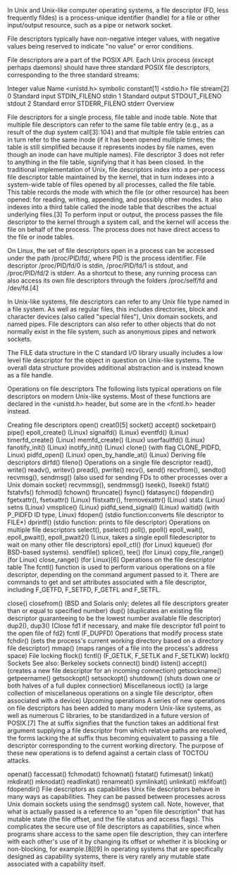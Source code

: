 In Unix and Unix-like computer operating systems, a file descriptor (FD, less frequently fildes) is a process-unique identifier (handle) for a file or other input/output resource, such as a pipe or network socket.

File descriptors typically have non-negative integer values, with negative values being reserved to indicate "no value" or error conditions.

File descriptors are a part of the POSIX API. Each Unix process (except perhaps daemons) should have three standard POSIX file descriptors, corresponding to the three standard streams:

Integer value	Name	<unistd.h> symbolic constant[1]	<stdio.h> file stream[2]
0	Standard input	STDIN_FILENO	stdin
1	Standard output	STDOUT_FILENO	stdout
2	Standard error	STDERR_FILENO	stderr
Overview

File descriptors for a single process, file table and inode table. Note that multiple file descriptors can refer to the same file table entry (e.g., as a result of the dup system call[3]: 104 ) and that multiple file table entries can in turn refer to the same inode (if it has been opened multiple times; the table is still simplified because it represents inodes by file names, even though an inode can have multiple names). File descriptor 3 does not refer to anything in the file table, signifying that it has been closed.
In the traditional implementation of Unix, file descriptors index into a per-process file descriptor table maintained by the kernel, that in turn indexes into a system-wide table of files opened by all processes, called the file table. This table records the mode with which the file (or other resource) has been opened: for reading, writing, appending, and possibly other modes. It also indexes into a third table called the inode table that describes the actual underlying files.[3] To perform input or output, the process passes the file descriptor to the kernel through a system call, and the kernel will access the file on behalf of the process. The process does not have direct access to the file or inode tables.

On Linux, the set of file descriptors open in a process can be accessed under the path /proc/PID/fd/, where PID is the process identifier. File descriptor /proc/PID/fd/0 is stdin, /proc/PID/fd/1 is stdout, and /proc/PID/fd/2 is stderr. As a shortcut to these, any running process can also access its own file descriptors through the folders /proc/self/fd and /dev/fd.[4]

In Unix-like systems, file descriptors can refer to any Unix file type named in a file system. As well as regular files, this includes directories, block and character devices (also called "special files"), Unix domain sockets, and named pipes. File descriptors can also refer to other objects that do not normally exist in the file system, such as anonymous pipes and network sockets.

The FILE data structure in the C standard I/O library usually includes a low level file descriptor for the object in question on Unix-like systems. The overall data structure provides additional abstraction and is instead known as a file handle.

Operations on file descriptors
The following lists typical operations on file descriptors on modern Unix-like systems. Most of these functions are declared in the <unistd.h> header, but some are in the <fcntl.h> header instead.

Creating file descriptors
open()
creat()[5]
socket()
accept()
socketpair()
pipe()
epoll_create() (Linux)
signalfd() (Linux)
eventfd() (Linux)
timerfd_create() (Linux)
memfd_create() (Linux)
userfaultfd() (Linux)
fanotify_init() (Linux)
inotify_init() (Linux)
clone() (with flag CLONE_PIDFD, Linux)
pidfd_open() (Linux)
open_by_handle_at() (Linux)
Deriving file descriptors
dirfd()
fileno()
Operations on a single file descriptor
read(), write()
readv(), writev()
pread(), pwrite()
recv(), send()
recvfrom(), sendto()
recvmsg(), sendmsg() (also used for sending FDs to other processes over a Unix domain socket)
recvmmsg(), sendmmsg()
lseek(), llseek()
fstat()
fstatvfs()
fchmod()
fchown()
ftruncate()
fsync()
fdatasync()
fdopendir()
fgetxattr(), fsetxattr() (Linux)
flistxattr(), fremovexattr() (Linux)
statx (Linux)
setns (Linux)
vmsplice() (Linux)
pidfd_send_signal() (Linux)
waitid() (with P_PIDFD ID type, Linux)
fdopen() (stdio function:converts file descriptor to FILE*)
dprintf() (stdio function: prints to file descriptor)
Operations on multiple file descriptors
select(), pselect()
poll(), ppoll()
epoll_wait(), epoll_pwait(), epoll_pwait2() (Linux, takes a single epoll filedescriptor to wait on many other file descriptors)
epoll_ctl() (for Linux)
kqueue() (for BSD-based systems).
sendfile()
splice(), tee() (for Linux)
copy_file_range() (for Linux)
close_range() (for Linux)[6]
Operations on the file descriptor table
The fcntl() function is used to perform various operations on a file descriptor, depending on the command argument passed to it. There are commands to get and set attributes associated with a file descriptor, including F_GETFD, F_SETFD, F_GETFL and F_SETFL.

close()
closefrom() (BSD and Solaris only; deletes all file descriptors greater than or equal to specified number)
dup() (duplicates an existing file descriptor guaranteeing to be the lowest number available file descriptor)
dup2(), dup3() (Close fd1 if necessary, and make file descriptor fd1 point to the open file of fd2)
fcntl (F_DUPFD)
Operations that modify process state
fchdir() (sets the process's current working directory based on a directory file descriptor)
mmap() (maps ranges of a file into the process's address space)
File locking
flock()
fcntl() (F_GETLK, F_SETLK and F_SETLKW)
lockf()
Sockets
See also: Berkeley sockets
connect()
bind()
listen()
accept() (creates a new file descriptor for an incoming connection)
getsockname()
getpeername()
getsockopt()
setsockopt()
shutdown() (shuts down one or both halves of a full duplex connection)
Miscellaneous
ioctl() (a large collection of miscellaneous operations on a single file descriptor, often associated with a device)
Upcoming operations
A series of new operations on file descriptors has been added to many modern Unix-like systems, as well as numerous C libraries, to be standardized in a future version of POSIX.[7] The at suffix signifies that the function takes an additional first argument supplying a file descriptor from which relative paths are resolved, the forms lacking the at suffix thus becoming equivalent to passing a file descriptor corresponding to the current working directory. The purpose of these new operations is to defend against a certain class of TOCTOU attacks.

openat()
faccessat()
fchmodat()
fchownat()
fstatat()
futimesat()
linkat()
mkdirat()
mknodat()
readlinkat()
renameat()
symlinkat()
unlinkat()
mkfifoat()
fdopendir()
File descriptors as capabilities
Unix file descriptors behave in many ways as capabilities. They can be passed between processes across Unix domain sockets using the sendmsg() system call. Note, however, that what is actually passed is a reference to an "open file description" that has mutable state (the file offset, and the file status and access flags). This complicates the secure use of file descriptors as capabilities, since when programs share access to the same open file description, they can interfere with each other's use of it by changing its offset or whether it is blocking or non-blocking, for example.[8][9] In operating systems that are specifically designed as capability systems, there is very rarely any mutable state associated with a capability itself.

